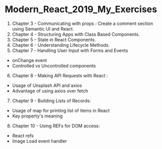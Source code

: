 # Modern_React_2019_My_Exercises

1. Chapter 3 - Communicating with props : Create a comment section using Semantic UI and React.
2. Chapter 4 - Structuring Apps with Class Based Components.
3. Chapter 5 - State in React Components.
4. Chapter 6 - Understanding Lifecycle Methods.
5. Chapter 7 - Handling User Input with Forms and Events
  * onChange event
  * Controlled vs Uncontrolled components
  
6. Chapter 8 - Making API Requests with React :
  * Usage of Unsplash API and axios  
  * Advantage of using axios over fetch
  
7. Chapter 9 - Building Lists of Records:
  * Usage of map for printing list of items in React  
  * Key property's meaning
  
8. Chapter 10 - Using REFs for DOM access:
  * React refs   
  * Image Load event handler

